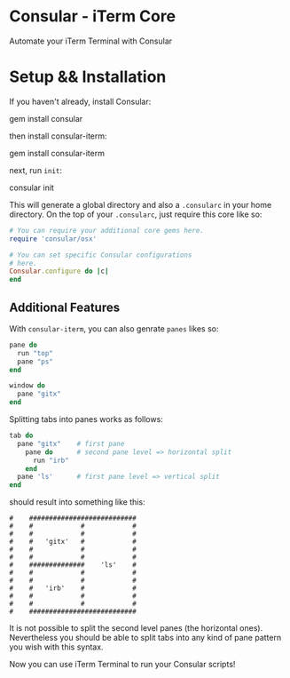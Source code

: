 # Consular - iTerm Core

Automate your iTerm Terminal with Consular


# Setup && Installation

If you haven't already, install Consular:

  gem install consular

then install consular-iterm:

  gem install consular-iterm


next, run `init`:

  consular init

This will generate a global directory and also a `.consularc` in your home
directory. On the top of your `.consularc`, just require this core like
so:

```ruby
# You can require your additional core gems here.
require 'consular/osx'

# You can set specific Consular configurations
# here.
Consular.configure do |c|
end
```


## Additional Features

With `consular-iterm`, you can also genrate `panes` likes so:

```ruby
pane do
  run "top"
  pane "ps"
end

window do
  pane "gitx"
end
```

Splitting tabs into panes works as follows:

```ruby
tab do
  pane "gitx"    # first pane
    pane do      # second pane level => horizontal split
      run "irb"
    end
  pane 'ls'      # first pane level => vertical split
end
```

should result into something like this:

    #    ###########################
    #    #            #            #
    #    #            #            #
    #    #   'gitx'   #            #
    #    #            #            #
    #    #            #            #
    #    ##############    'ls'    #
    #    #            #            #
    #    #            #            #
    #    #   'irb'    #            #
    #    #            #            #
    #    #            #            #
    #    ###########################

It is not possible to split the second level panes (the horizontal ones). 
Nevertheless you should be able to split tabs into any kind of pane pattern you wish
with this syntax.

Now you can use iTerm Terminal to run your Consular scripts!
